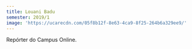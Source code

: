 ```yaml
---
title: Louani Badu
semester: 2019/1
image: 'https://ucarecdn.com/05f8b12f-8e63-4ca9-8f25-264b6a329ee9/'
---
```

Repórter do Campus Online.
